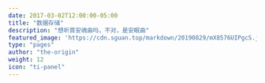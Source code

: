 ```yaml
---
date: 2017-03-02T12:00:00-05:00
title: "数据存储"
description: "想听首安魂曲吗，不对，是安眠曲"
featured_image: 'https://cdn.sguan.top/markdown/20190829/mX8576UIPgcS.jpg?imageslim'
type: "pages"
author: "the-origin"
weight: 12
icon: "ti-panel"
---
```

